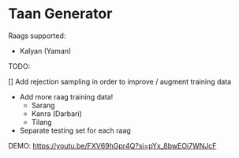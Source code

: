 # Taan Generator

Raags supported:

- Kalyan (Yaman)

TODO:

[] Add rejection sampling in order to improve / augment training data

- Add more raag training data!
  - Sarang
  - Kanra (Darbari)
  - Tilang
- Separate testing set for each raag

DEMO:
https://youtu.be/FXV69hGpr4Q?si=pYx_8bwEOi7WNJcF 
